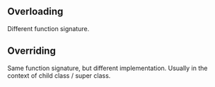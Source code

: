 ## Overloading
Different function signature.

## Overriding
Same function signature, but different implementation. Usually in the context of child class / super class.